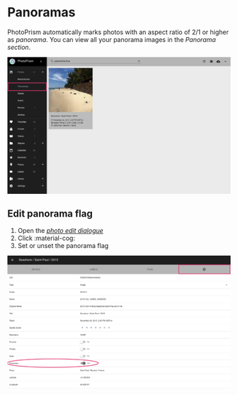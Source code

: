 # Panoramas #
PhotoPrism automatically marks photos with an aspect ratio of 2/1 or higher as *panorama*.
You can view all your panorama images in the *Panorama section*.

![Screenshot](img/panorama-1.png)

## Edit panorama flag ##

 1. Open the [*photo edit dialogue*](edit.md)
 2. Click :material-cog:
 3. Set or unset the panorama flag

![Screenshot](img/panorama-2.png)